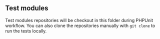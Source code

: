 ## Test modules

Test modules repositories will be checkout in this folder during PHPUnit workflow.
You can also clone the repositories manually with `git clone` to run the tests locally.